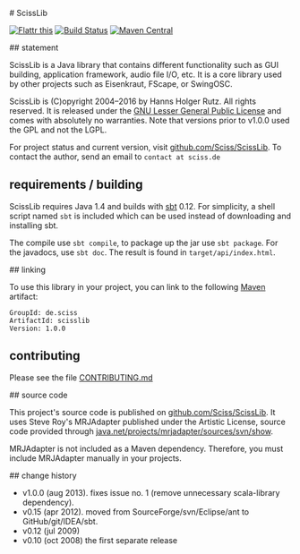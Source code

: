 # ScissLib

[![Flattr this](http://api.flattr.com/button/flattr-badge-large.png)](https://flattr.com/submit/auto?user_id=sciss&url=https%3A%2F%2Fgithub.com%2FSciss%2FScissLib&title=ScissLib&language=Scala&tags=github&category=software)
[![Build Status](https://travis-ci.org/Sciss/ScissLib.svg?branch=master)](https://travis-ci.org/Sciss/ScissLib)
[![Maven Central](https://maven-badges.herokuapp.com/maven-central/de.sciss/scisslib/badge.svg)](https://maven-badges.herokuapp.com/maven-central/de.sciss/scisslib)

## statement

ScissLib is a Java library that contains different functionality such as GUI building, application framework, audio file I/O, etc. It is a core library used by other projects such as Eisenkraut, FScape, or SwingOSC.

ScissLib is (C)opyright 2004–2016 by Hanns Holger Rutz. All rights reserved. It is released under the [GNU Lesser General Public License](https://raw.github.com/Sciss/ScissLib/master/licenses/ScissLib-License.txt) and comes with absolutely no warranties. Note that versions prior to v1.0.0 used the GPL and not the LGPL.

For project status and current version, visit [github.com/Sciss/ScissLib](https://github.com/Sciss/ScissLib). To contact the author, send an email to `contact at sciss.de`

## requirements / building

ScissLib requires Java 1.4 and builds with [sbt](http://www.scala-sbt.org/) 0.12. For simplicity, a shell script named `sbt` is included which can be used instead of downloading and installing sbt.

The compile use `sbt compile`, to package up the jar use `sbt package`. For the javadocs, use `sbt doc`. The result is found in `target/api/index.html`.

## linking

To use this library in your project, you can link to the following [Maven](http://search.maven.org) artifact:

    GroupId: de.sciss
    ArtifactId: scisslib
    Version: 1.0.0

## contributing

Please see the file [CONTRIBUTING.md](CONTRIBUTING.md)

## source code

This project's source code is published on [github.com/Sciss/ScissLib](https://github.com/Sciss/ScissLib). It uses Steve Roy's MRJAdapter published under the Artistic License, source code provided through [java.net/projects/mrjadapter/sources/svn/show](https://java.net/projects/mrjadapter/sources/svn/show).

MRJAdapter is not included as a Maven dependency. Therefore, you must include MRJAdapter manually in your projects.

## change history

 - v1.0.0 (aug 2013). fixes issue no. 1 (remove unnecessary scala-library dependency).
 - v0.15 (apr 2012). moved from SourceForge/svn/Eclipse/ant to GitHub/git/IDEA/sbt.
 - v0.12 (jul 2009)
 - v0.10 (oct 2008) the first separate release
